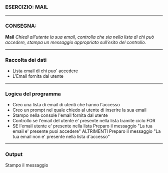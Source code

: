 ### ESERCIZIO: MAIL

---

### **CONSEGNA:**

**Mail**
_Chiedi all’utente la sua email,
controlla che sia nella lista di chi può accedere,
stampa un messaggio appropriato sull’esito del controllo._

---
### **Raccolta dei dati**
- Lista email di chi puo' accedere
- L'Email fornita dal utente


---
### Logica del programma
- Creo una lista di email di utenti che hanno l'accesso
- Creo un prompt nel quale chiedo al utente di inserire la sua email
- Stampo nella console l'email fornita dal utente 
- Controllo se l'email del utente e' presente nella lista tramite ciclo FOR
- SE l'email utente e' presente nella lista
Preparo il messaggio "La tua email e' presente puoi accedere"
ALTRIMENTI
Preparo il messaggio "La tua email non e' presente nella lista d'accesso"

---
### Output 
Stampo il messaggio
